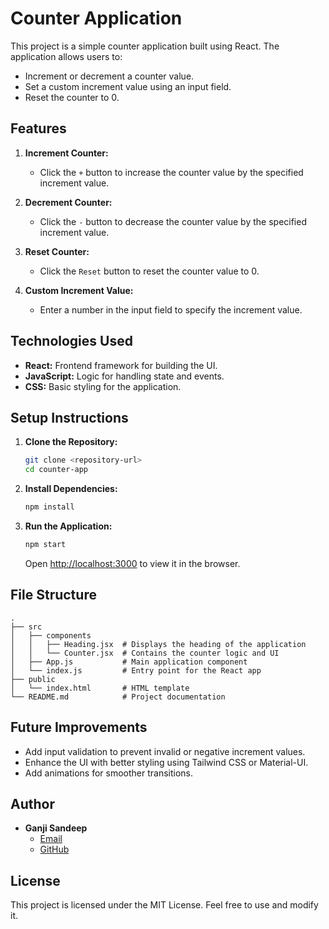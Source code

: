# Counter Application

This project is a simple counter application built using React. The application allows users to:

- Increment or decrement a counter value.
- Set a custom increment value using an input field.
- Reset the counter to 0.

## Features

1. **Increment Counter:**
   - Click the `+` button to increase the counter value by the specified increment value.

2. **Decrement Counter:**
   - Click the `-` button to decrease the counter value by the specified increment value.

3. **Reset Counter:**
   - Click the `Reset` button to reset the counter value to 0.

4. **Custom Increment Value:**
   - Enter a number in the input field to specify the increment value.

## Technologies Used

- **React:** Frontend framework for building the UI.
- **JavaScript:** Logic for handling state and events.
- **CSS:** Basic styling for the application.

## Setup Instructions

1. **Clone the Repository:**
   ```bash
   git clone <repository-url>
   cd counter-app
   ```

2. **Install Dependencies:**
   ```bash
   npm install
   ```

3. **Run the Application:**
   ```bash
   npm start
   ```
   Open [http://localhost:3000](http://localhost:3000) to view it in the browser.

## File Structure

```
.
├── src
│   ├── components
│   │   ├── Heading.jsx  # Displays the heading of the application
│   │   └── Counter.jsx  # Contains the counter logic and UI
│   ├── App.js           # Main application component
│   └── index.js         # Entry point for the React app
├── public
│   └── index.html       # HTML template
└── README.md            # Project documentation
```

## Future Improvements

- Add input validation to prevent invalid or negative increment values.
- Enhance the UI with better styling using Tailwind CSS or Material-UI.
- Add animations for smoother transitions.

## Author

- **Ganji Sandeep**
  - [Email](mailto:sandeep.ganji07@gmail.com)
  - [GitHub](https://github.com/Ganji-Sandeep-10)

## License

This project is licensed under the MIT License. Feel free to use and modify it.

